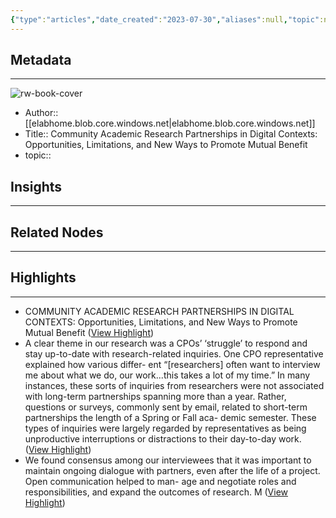 ```yaml
---
{"type":"articles","date_created":"2023-07-30","aliases":null,"topic":null,"url":"https://elabhome.blob.core.windows.net/resources/mou.pdf","layout":null,"banner":null,"dg-publish":true,"tags":null,"permalink":"/300-biblio/200-articles/community-academic-research-partnerships-in-digital-contexts-opportunities-limitations-and-new-ways-to-promote-mutual-benefit/","dgPassFrontmatter":true,"created":"2023-10-20T12:44:20.000-05:00","updated":"2023-10-20T12:44:20.000-05:00"}
---
```


## Metadata
---
![rw-book-cover](https://readwise-assets.s3.amazonaws.com/static/images/article1.be68295a7e40.png)
- Author:: [[elabhome.blob.core.windows.net\|elabhome.blob.core.windows.net]]
- Title:: Community Academic Research Partnerships in Digital Contexts: Opportunities, Limitations, and New Ways to Promote Mutual Benefit
- topic::  



## Insights
---
## Related Nodes
---

## Highlights 
---
- COMMUNITY
  ACADEMIC RESEARCH
  PARTNERSHIPS IN
  DIGITAL CONTEXTS:
  Opportunities, Limitations, and New
  Ways to Promote Mutual Benefit ([View Highlight](https://read.readwise.io/read/01h6m3t2517586y264x742yf8n))
- A clear theme in our research was a CPOs’
  ‘struggle’ to respond and stay up-to-date
  with research-related inquiries. One CPO
  representative explained how various differ-
  ent “[researchers] often want to interview me
  about what we do, our work...this takes a lot
  of my time.” In many instances, these sorts of
  inquiries from researchers were not associated
  with long-term partnerships spanning more
  than a year. Rather, questions or surveys,
  commonly sent by email, related to short-term
  partnerships the length of a Spring or Fall aca-
  demic semester. These types of inquiries were
  largely regarded by representatives as being
  unproductive interruptions or distractions to
  their day-to-day work. ([View Highlight](https://read.readwise.io/read/01h6m3x5wpntf630kcdkezk96z))
- We found consensus among our interviewees
  that it was important to maintain ongoing
  dialogue with partners, even after the life of a
  project. Open communication helped to man-
  age and negotiate roles and responsibilities,
  and expand the outcomes of research. M ([View Highlight](https://read.readwise.io/read/01h6m3xy5c3tw3f0ejdkkx33y8))
